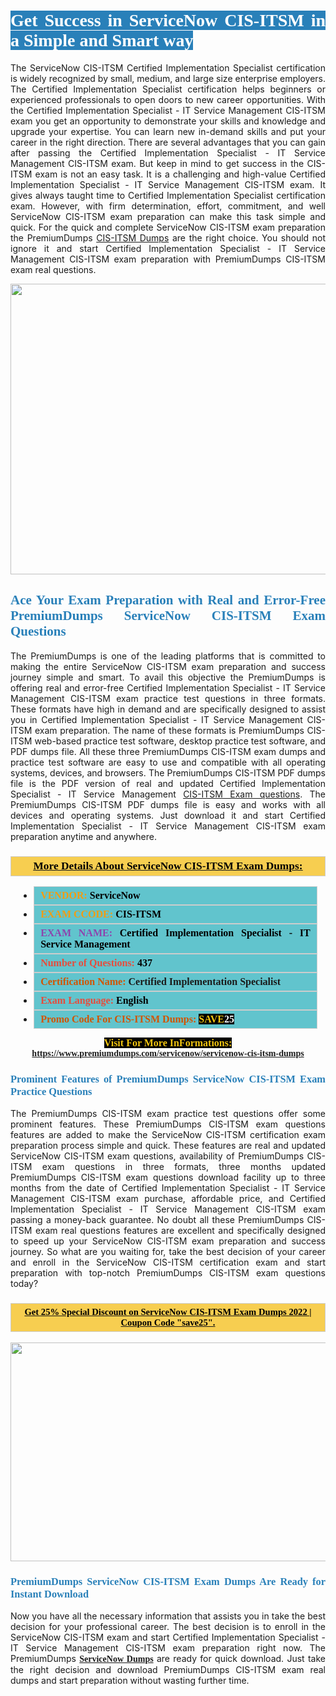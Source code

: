 <h1 style="text-align: justify;"><span style="color:#ffffff;"><span style="font-family:Georgia,serif;"><strong><span style="background-color:#2980b9;">Get Success in ServiceNow CIS-ITSM in a Simple and Smart way</span></strong></span></span></h1>

<p style="text-align: justify;">The ServiceNow CIS-ITSM Certified Implementation Specialist certification is widely recognized by small, medium, and large size enterprise employers. The Certified Implementation Specialist certification helps beginners or experienced professionals to open doors to new career opportunities. With the Certified Implementation Specialist - IT Service Management CIS-ITSM exam you get an opportunity to demonstrate your skills and knowledge and upgrade your expertise. You can learn new in-demand skills and put your career in the right direction. There are several advantages that you can gain after passing the Certified Implementation Specialist - IT Service Management CIS-ITSM exam. But keep in mind to get success in the CIS-ITSM exam is not an easy task. It is a challenging and high-value Certified Implementation Specialist - IT Service Management CIS-ITSM exam. It gives always taught time to Certified Implementation Specialist certification exam. However, with firm determination, effort, commitment, and well ServiceNow CIS-ITSM exam preparation can make this task simple and quick. For the quick and complete ServiceNow CIS-ITSM exam preparation the PremiumDumps <a href="https://www.premiumdumps.com/servicenow/servicenow-cis-itsm-dumps">CIS-ITSM Dumps</a> are the right choice. You should not ignore it and start Certified Implementation Specialist - IT Service Management CIS-ITSM exam preparation with PremiumDumps CIS-ITSM exam real questions.</p>

<p style="text-align: center;"><a href="https://www.premiumdumps.com/servicenow/servicenow-cis-itsm-dumps"><img alt="" src="https://i.imgur.com/KJGzbJ2.jpeg" style="width: 700px; height: 465px;" /></a></p>

<h2 style="text-align: justify;"><span style="color:#2980b9;"><span style="font-family:Georgia,serif;"><strong>Ace Your Exam Preparation with Real and Error-Free PremiumDumps ServiceNow CIS-ITSM Exam Questions</strong></span></span></h2>

<p style="text-align: justify;">The PremiumDumps is one of the leading platforms that is committed to making the entire ServiceNow CIS-ITSM exam preparation and success journey simple and smart. To avail this objective the PremiumDumps is offering real and error-free Certified Implementation Specialist - IT Service Management CIS-ITSM exam practice test questions in three formats. These formats have high in demand and are specifically designed to assist you in Certified Implementation Specialist - IT Service Management CIS-ITSM exam preparation. The name of these formats is PremiumDumps CIS-ITSM web-based practice test software, desktop practice test software, and PDF dumps file. All these three PremiumDumps CIS-ITSM exam dumps and practice test software are easy to use and compatible with all operating systems, devices, and browsers. The PremiumDumps CIS-ITSM PDF dumps file is the PDF version of real and updated Certified Implementation Specialist - IT Service Management <a href="https://www.premiumdumps.com/servicenow/servicenow-cis-itsm-dumps">CIS-ITSM Exam questions</a>. The PremiumDumps CIS-ITSM PDF dumps file is easy and works with all devices and operating systems. Just download it and start Certified Implementation Specialist - IT Service Management CIS-ITSM exam preparation anytime and anywhere.</p>

<h3 style="background: #f7ce50; border: 1px solid rgb(204, 204, 204); padding: 5px 10px; text-align: center;"><span style="font-family:Georgia,serif;"><u><u><span style="color:#000000;"><span style="font-size:11pt"><span style="line-height:normal"><b><span style="font-size:13.0pt"><span cambria="">More Details About ServiceNow CIS-ITSM Exam Dumps:</span></span></b></span></span></span></u></u></span></h3>

<ul>
	<li style="margin:0cm 10pt">
	<div style="background:#61c4cd; border: 1px solid rgb(204, 204, 204); padding: 5px 10px; text-align: justify;"><span style="font-family:Georgia,serif;"><span style="font-size:11pt"><span style="line-height:normal"><b><span style="font-size:12.0pt"><span new="" roman="" times=""><span style="color:#f39c12;">VENDOR:</span> <span style="color:#000000;">ServiceNow</span></span></span></b></span></span></span></div>
	</li>
	<li style="margin:0cm 10pt">
	<div style="background: #61c4cd; border: 1px solid rgb(204, 204, 204); padding: 5px 10px; text-align: justify;"><span style="font-family:Georgia,serif;"><span style="font-size:11pt"><span style="line-height:normal"><b><span style="font-size:12.0pt"><span new="" roman="" times=""><span style="color:#f39c12;">EXAM CCODE:</span> <span style="color:#000000;">CIS-ITSM</span></span></span></b></span></span></span></div>
	</li>
	<li style="margin:0cm 10pt">
	<div style="background: #61c4cd; border: 1px solid rgb(204, 204, 204); padding: 5px 10px; text-align: justify;"><span style="font-family:Georgia,serif;"><span style="font-size:11pt"><span style="line-height:normal"><b><span style="font-size:12.0pt"><span new="" roman="" times=""><span style="color:#8e44ad;">EXAM NAME:</span> <span style="color:#000000;">Certified Implementation Specialist - IT Service Management</span></span></span></b></span></span></span></div>
	</li>
	<li style="margin:0cm 10pt">
	<div style="background: #61c4cd; border: 1px solid rgb(204, 204, 204); padding: 5px 10px;"><span style="font-family:Georgia,serif;"><span style="font-size:11pt"><span style="line-height:normal"><b><span style="font-size:12.0pt"><span new="" roman="" times=""><span style="color:#e74c3c;">Number of Questions:</span><span style="color:#000000;"><span style="color:#f1c40f;"> </span>437</span></span></span></b></span></span></span></div>
	</li>
	<li style="margin:0cm 10pt">
	<div style="background: #61c4cd; border: 1px solid rgb(204, 204, 204); padding: 5px 10px; text-align: justify;"><span style="font-family:Georgia,serif;"><span style="font-size:11pt"><span style="line-height:normal"><b><span style="font-size:12.0pt"><span new="" roman="" times=""><span style="color:#d35400;">Certification Name:</span> Certified Implementation Specialist</span></span></b></span></span></span></div>
	</li>
	<li style="margin:0cm 10pt">
	<div style="background: #61c4cd; border: 1px solid rgb(204, 204, 204); padding: 5px 10px; text-align: justify;"><span style="font-family:Georgia,serif;"><span style="font-size:11pt"><span style="line-height:normal"><b><span style="font-size:12.0pt"><span new="" roman="" times=""><span style="color:#e74c3c;">Exam Language:</span> <span style="color:#000000;">English</span></span></span></b></span></span></span></div>
	</li>
	<li style="margin:0cm 10pt">
	<div style="background: #61c4cd; border: 1px solid rgb(204, 204, 204); padding: 5px 10px;"><span style="font-family:Georgia,serif;"><span style="font-size:11pt"><span style="line-height:normal"><b><span style="font-size:12.0pt"><span new="" roman="" times=""><span style="color:#d35400;">Promo Code For CIS-ITSM Dumps:</span><span style="color:#f1c40f;"> <span style="background-color:#000000;">SAVE</span></span><span style="color:#ffffff;"><span style="background-color:#000000;">25</span></span></span></span></b></span></span></span></div>
	</li>
</ul>

<p style="text-align: center;"><span style="font-family:Georgia,serif;"><strong><span style="font-size:16px;"><span style="color:#f1c40f;"><span style="background-color:#000000;">Visit For More InFormations:</span></span></span> <a href="https://www.premiumdumps.com/servicenow/servicenow-cis-itsm-dumps">https://www.premiumdumps.com/servicenow/servicenow-cis-itsm-dumps</a></strong></span></p>

<h3 style="text-align: justify;"><span style="color:#2980b9;"><span style="font-family:Georgia,serif;"><strong><strong><strong>Prominent Features of PremiumDumps ServiceNow CIS-ITSM Exam Practice Questions</strong></strong></strong></span></span></h3>

<p style="text-align: justify;">The PremiumDumps CIS-ITSM exam practice test questions offer some prominent features. These PremiumDumps CIS-ITSM exam questions features are added to make the ServiceNow CIS-ITSM certification exam preparation process simple and quick. These features are real and updated ServiceNow CIS-ITSM exam questions, availability of PremiumDumps CIS-ITSM exam questions in three formats, three months updated PremiumDumps CIS-ITSM exam questions download facility up to three months from the date of Certified Implementation Specialist - IT Service Management CIS-ITSM exam purchase, affordable price, and Certified Implementation Specialist - IT Service Management CIS-ITSM exam passing a money-back guarantee. No doubt all these PremiumDumps CIS-ITSM exam real questions features are excellent and specifically designed to speed up your ServiceNow CIS-ITSM exam preparation and success journey. So what are you waiting for, take the best decision of your career and enroll in the ServiceNow CIS-ITSM certification exam and start preparation with top-notch PremiumDumps CIS-ITSM exam questions today?</p>

<h3 style="background: rgb(247, 206, 80); border: 1px solid rgb(204, 204, 204); padding: 5px 10px; text-align: center;"><span style="font-family:Georgia,serif;"><u><span style="color:#000000;"><span style="font-size:11pt;"><span style="line-height:normal;"><b><span cambria="">Get 25% Special Discount on ServiceNow CIS-ITSM Exam Dumps 2022 | Coupon Code "save25".</span></b></span></span></span></u></span></h3>

<p style="text-align: center;"><strong><strong><a href="https://www.premiumdumps.com/servicenow/servicenow-cis-itsm-dumps"><img alt="" src="https://i.imgur.com/F18GQwv.jpeg" style="width: 700px; height: 350px;" /></a></strong></strong></p>

<h3 style="text-align: justify;"><strong><span style="color:#2980b9;"><span style="font-family:Georgia,serif;"><strong><strong><strong>PremiumDumps ServiceNow CIS-ITSM Exam Dumps Are Ready for Instant Download</strong></strong></strong></span></span></strong></h3>

<p style="text-align: justify;">Now you have all the necessary information that assists you in take the best decision for your professional career. The best decision is to enroll in the ServiceNow CIS-ITSM exam and start Certified Implementation Specialist - IT Service Management CIS-ITSM exam preparation right now. The PremiumDumps <span style="font-family:Georgia,serif;"><strong><a href="https://www.premiumdumps.com/servicenow-exam-dumps">ServiceNow Dumps</a></strong></span> are ready for quick download. Just take the right decision and download PremiumDumps CIS-ITSM exam real dumps and start preparation without wasting further time.</p>
